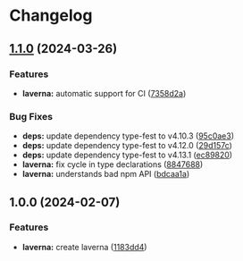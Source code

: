 # Changelog

## [1.1.0](https://github.com/LavaMoat/LavaMoat/compare/laverna-v1.0.0...laverna-v1.1.0) (2024-03-26)


### Features

* **laverna:** automatic support for CI ([7358d2a](https://github.com/LavaMoat/LavaMoat/commit/7358d2acca2a54df603c98df5f96a09447e883bf))


### Bug Fixes

* **deps:** update dependency type-fest to v4.10.3 ([95c0ae3](https://github.com/LavaMoat/LavaMoat/commit/95c0ae39d39fd75c4f5b487f5a5bcfdc78bf046e))
* **deps:** update dependency type-fest to v4.12.0 ([29d157c](https://github.com/LavaMoat/LavaMoat/commit/29d157cea5885ad3a3b919a305fd63a6a216508f))
* **deps:** update dependency type-fest to v4.13.1 ([ec89820](https://github.com/LavaMoat/LavaMoat/commit/ec898201439590242b27ff0c122369a9044386bf))
* **laverna:** fix cycle in type declarations ([8847688](https://github.com/LavaMoat/LavaMoat/commit/88476886a4130ce2898df7b95821991713726043))
* **laverna:** understands bad npm API ([bdcaa1a](https://github.com/LavaMoat/LavaMoat/commit/bdcaa1a944de6d56cf6e30646aed7f577a5d6620))

## 1.0.0 (2024-02-07)


### Features

* **laverna:** create laverna ([1183dd4](https://github.com/LavaMoat/LavaMoat/commit/1183dd4725287a7d1f78b23a8bd750aae807db2f))
